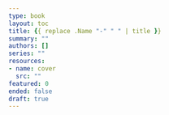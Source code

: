 ```yaml
---
type: book
layout: toc
title: {{ replace .Name "-" " " | title }}
summary: ""
authors: []
series: ""
resources:
- name: cover
  src: ""
featured: 0
ended: false
draft: true
---
```


